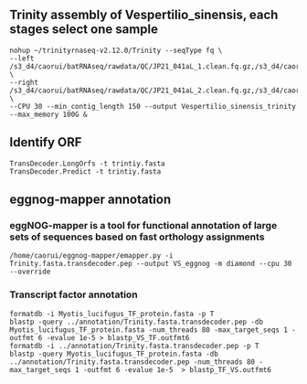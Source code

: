 ##  Trinity assembly of Vespertilio_sinensis, each stages select one sample
```
nohup ~/trinityrnaseq-v2.12.0/Trinity --seqType fq \
--left /s3_d4/caorui/batRNAseq/rawdata/QC/JP21_041aL_1.clean.fq.gz,/s3_d4/caorui/batRNAseq/rawdata/QC/JP21_037aL_1.clean.fq.gz,/s3_d4/caorui/batRNAseq/rawdata/QC/S27_1.clean.fq.gz,/s3_d4/caorui/batRNAseq/rawdata/QC/S35_1.clean.fq.gz,/s3_d4/caorui/batRNAseq/rawdata/QC/S15_1.clean.fq.gz,/s3_d4/caorui/batRNAseq/rawdata/QC/S28_1.clean.fq.gz,/s3_d4/caorui/batRNAseq/rawdata/QC/S14_1.clean.fq.gz,/s3_d4/caorui/batRNAseq/rawdata/QC/S30_1.clean.fq.gz \
--right /s3_d4/caorui/batRNAseq/rawdata/QC/JP21_041aL_2.clean.fq.gz,/s3_d4/caorui/batRNAseq/rawdata/QC/JP21_037aL_2.clean.fq.gz,/s3_d4/caorui/batRNAseq/rawdata/QC/S27_2.clean.fq.gz,/s3_d4/caorui/batRNAseq/rawdata/QC/S35_2.clean.fq.gz,/s3_d4/caorui/batRNAseq/rawdata/QC/S15_2.clean.fq.gz,/s3_d4/caorui/batRNAseq/rawdata/QC/S28_2.clean.fq.gz,/s3_d4/caorui/batRNAseq/rawdata/QC/S14_2.clean.fq.gz,/s3_d4/caorui/batRNAseq/rawdata/QC/S30_2.clean.fq.gz \
--CPU 30 --min_contig_length 150 --output Vespertilio_sinensis_trinity --max_memory 100G &
```
## Identify ORF
```
TransDecoder.LongOrfs -t trintiy.fasta
TransDecoder.Predict -t trintiy.fasta
```
## eggnog-mapper annotation 
### eggNOG-mapper  is a tool for functional annotation of large sets of sequences based on fast orthology assignments
```
/home/caorui/eggnog-mapper/emapper.py -i Trinity.fasta.transdecoder.pep --output VS_eggnog -m diamond --cpu 30 --override
```
### Transcript factor annotation
```
formatdb -i Myotis_lucifugus_TF_protein.fasta -p T
blastp -query ../annotation/Trinity.fasta.transdecoder.pep -db Myotis_lucifugus_TF_protein.fasta -num_threads 80 -max_target_seqs 1 -outfmt 6 -evalue 1e-5 > blastp_VS_TF.outfmt6 
formatdb -i ../annotation/Trinity.fasta.transdecoder.pep -p T
blastp -query Myotis_lucifugus_TF_protein.fasta -db ../annotation/Trinity.fasta.transdecoder.pep -num_threads 80 -max_target_seqs 1 -outfmt 6 -evalue 1e-5  > blastp_TF_VS.outfmt6 
```
